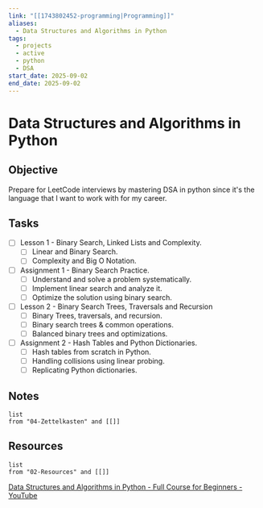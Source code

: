 ```yaml
---
link: "[[1743802452-programming|Programming]]"
aliases:
  - Data Structures and Algorithms in Python
tags:
  - projects
  - active
  - python
  - DSA
start_date: 2025-09-02
end_date: 2025-09-02
---
```

# Data Structures and Algorithms in Python
## Objective
Prepare for LeetCode interviews by mastering DSA in python since it's the language that I want to work with for my career.

## Tasks
- [ ] Lesson 1 - Binary Search, Linked Lists and Complexity.
	- [ ] Linear and Binary Search.
	- [ ] Complexity and Big O Notation.
- [ ] Assignment 1 - Binary Search Practice.
	- [ ] Understand and solve a problem systematically.
	- [ ] Implement linear search and analyze it.
	- [ ] Optimize the solution using binary search.
- [ ] Lesson 2 - Binary Search Trees, Traversals and Recursion
	- [ ] Binary Trees, traversals, and recursion.
	- [ ] Binary search trees & common operations.
	- [ ] Balanced binary trees and optimizations.
- [ ] Assignment 2 - Hash Tables and Python Dictionaries.
	- [ ] Hash tables from scratch in Python.
	- [ ] Handling collisions using linear probing.
	- [ ] Replicating Python dictionaries.

## Notes
```dataview
list
from "04-Zettelkasten" and [[]]
```

## Resources
```dataview
list
from "02-Resources" and [[]]
```

[Data Structures and Algorithms in Python - Full Course for Beginners - YouTube](https://www.youtube.com/watch?v=pkYVOmU3MgA&list=PLDfo2CZbWXHBzr9oXKe319BfIoWP8Jc2v)